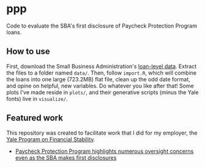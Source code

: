 # ppp
Code to evaluate the SBA's first disclosure of Paycheck Protection Program loans.

## How to use
First, download the Small Business Administration's [loan-level data](https://sba.app.box.com/s/tvb0v5i57oa8gc6b5dcm9cyw7y2ms6pp). Extract the files to a folder named `data/`. Then, follow `import.R`, which will combine the loans into one large (723.2MB) flat file, clean up the odd date format, and opine on helpful, new variables. Do whatever you like after that! Some plots I've made reside in `plots/`, and their generative scripts (minus the Yale fonts) live in `visualize/`.

## Featured work
This repository was created to facilitate work that I did for my employer, the [Yale Program on Financial Stability](https://som.yale.edu/faculty-research-centers/centers-initiatives/program-on-financial-stability).

* [Paycheck Protection Program highlights numerous oversight concerns even as the SBA makes first disclosures](https://som.yale.edu/blog/paycheck-protection-program-highlights-numerous-oversight-concerns-even-as-the-sba-makes-first-disclosures)